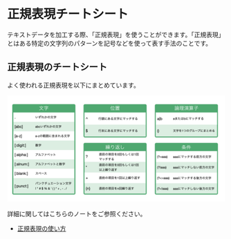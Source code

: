 # 正規表現チートシート

テキストデータを加工する際、「正規表現」を使うことができます。「正規表現」とはある特定の文字列のパターンを記号などを使って表す手法のことです。

## 正規表現のチートシート

よく使われる正規表現を以下にまとめています。

![](images/cheat-sheet-ja.png)

詳細に関してはこちらのノートをご参照ください。

* [正規表現の使い方](https://exploratory.io/note/exploratory/cVi5Kwg7)
